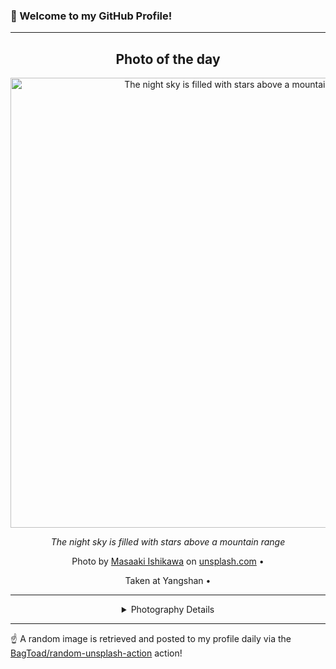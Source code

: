 ### 👋 Welcome to my GitHub Profile!

----
<div align="center">

## Photo of the day
  
  <a href="https://unsplash.com/photos/the-night-sky-is-filled-with-stars-above-a-mountain-range-IUfj5SmScJg"><img width="720" src="https://images.unsplash.com/photo-1723279893372-c4e430158b12?crop=entropy&cs=tinysrgb&fit=max&fm=jpg&ixid=M3w1OTQ0OTd8MHwxfHJhbmRvbXx8fHx8fHx8fDE3NTkwMzk4MDJ8&ixlib=rb-4.1.0&q=80&w=1080" alt="The night sky is filled with stars above a mountain range"></a>
  
  <em>The night sky is filled with stars above a mountain range</em>
  
  <em></em>

  Photo by [Masaaki Ishikawa](null) on [unsplash.com](https://unsplash.com/) • 
  
  Taken at Yangshan • 
  
  ---
  
<details>
<summary>Photography Details</summary>
  
| Parameter     | Value |
| ------------- | ----- |
| Camera Model  | ILCE-7RM5 |
| Exposure Time | 30 |
| Aperture      | 2.8 |
| Focal Length  | 24.0 |
| ISO           | 3200 |
| Location      | Yangshan (null) |
| Coordinates   | Latitude 0, Longitude 0 |

</details>

</div>

----

☝️ A random image is retrieved and posted to my profile daily via the [BagToad/random-unsplash-action](https://github.com/BagToad/random-unsplash-action) action!
